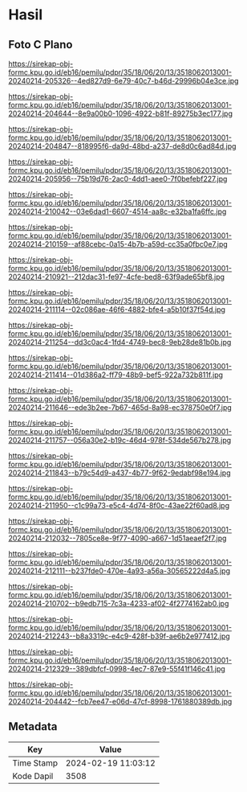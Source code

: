 # Hasil

## Foto C Plano

https://sirekap-obj-formc.kpu.go.id/eb16/pemilu/pdpr/35/18/06/20/13/3518062013001-20240214-205326--4ed827d9-6e79-40c7-b46d-29996b04e3ce.jpg

https://sirekap-obj-formc.kpu.go.id/eb16/pemilu/pdpr/35/18/06/20/13/3518062013001-20240214-204644--8e9a00b0-1096-4922-b81f-89275b3ec177.jpg

https://sirekap-obj-formc.kpu.go.id/eb16/pemilu/pdpr/35/18/06/20/13/3518062013001-20240214-204847--818995f6-da9d-48bd-a237-de8d0c6ad84d.jpg

https://sirekap-obj-formc.kpu.go.id/eb16/pemilu/pdpr/35/18/06/20/13/3518062013001-20240214-205956--75b19d76-2ac0-4dd1-aee0-7f0befebf227.jpg

https://sirekap-obj-formc.kpu.go.id/eb16/pemilu/pdpr/35/18/06/20/13/3518062013001-20240214-210042--03e6dad1-6607-4514-aa8c-e32ba1fa6ffc.jpg

https://sirekap-obj-formc.kpu.go.id/eb16/pemilu/pdpr/35/18/06/20/13/3518062013001-20240214-210159--af88cebc-0a15-4b7b-a59d-cc35a0fbc0e7.jpg

https://sirekap-obj-formc.kpu.go.id/eb16/pemilu/pdpr/35/18/06/20/13/3518062013001-20240214-210921--212dac31-fe97-4cfe-bed8-63f9ade65bf8.jpg

https://sirekap-obj-formc.kpu.go.id/eb16/pemilu/pdpr/35/18/06/20/13/3518062013001-20240214-211114--02c086ae-46f6-4882-bfe4-a5b10f37f54d.jpg

https://sirekap-obj-formc.kpu.go.id/eb16/pemilu/pdpr/35/18/06/20/13/3518062013001-20240214-211254--dd3c0ac4-1fd4-4749-bec8-9eb28de81b0b.jpg

https://sirekap-obj-formc.kpu.go.id/eb16/pemilu/pdpr/35/18/06/20/13/3518062013001-20240214-211414--01d386a2-ff79-48b9-bef5-922a732b811f.jpg

https://sirekap-obj-formc.kpu.go.id/eb16/pemilu/pdpr/35/18/06/20/13/3518062013001-20240214-211646--ede3b2ee-7b67-465d-8a98-ec378750e0f7.jpg

https://sirekap-obj-formc.kpu.go.id/eb16/pemilu/pdpr/35/18/06/20/13/3518062013001-20240214-211757--056a30e2-b19c-46d4-978f-534de567b278.jpg

https://sirekap-obj-formc.kpu.go.id/eb16/pemilu/pdpr/35/18/06/20/13/3518062013001-20240214-211843--b79c54d9-a437-4b77-9f62-9edabf98e194.jpg

https://sirekap-obj-formc.kpu.go.id/eb16/pemilu/pdpr/35/18/06/20/13/3518062013001-20240214-211950--c1c99a73-e5c4-4d74-8f0c-43ae22f60ad8.jpg

https://sirekap-obj-formc.kpu.go.id/eb16/pemilu/pdpr/35/18/06/20/13/3518062013001-20240214-212032--7805ce8e-9f77-4090-a667-1d51aeaef2f7.jpg

https://sirekap-obj-formc.kpu.go.id/eb16/pemilu/pdpr/35/18/06/20/13/3518062013001-20240214-212111--b237fde0-470e-4a93-a56a-30565222d4a5.jpg

https://sirekap-obj-formc.kpu.go.id/eb16/pemilu/pdpr/35/18/06/20/13/3518062013001-20240214-210702--b9edb715-7c3a-4233-af02-4f2774162ab0.jpg

https://sirekap-obj-formc.kpu.go.id/eb16/pemilu/pdpr/35/18/06/20/13/3518062013001-20240214-212243--b8a3319c-e4c9-428f-b39f-ae6b2e977412.jpg

https://sirekap-obj-formc.kpu.go.id/eb16/pemilu/pdpr/35/18/06/20/13/3518062013001-20240214-212329--389dbfcf-0998-4ec7-87e9-55f41f146c41.jpg

https://sirekap-obj-formc.kpu.go.id/eb16/pemilu/pdpr/35/18/06/20/13/3518062013001-20240214-204442--fcb7ee47-e06d-47cf-8998-1761880389db.jpg


## Metadata

| Key        | Value               |
| ---------- | ------------------- |
| Time Stamp | 2024-02-19 11:03:12 |
| Kode Dapil | 3508                |



